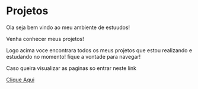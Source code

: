 # Projetos
Ola seja bem vindo ao meu ambiente de estuudos!

Venha conhecer meus projetos!

Logo acima voce encontrara todos os meus projetos que estou realizando e estudando no momento! fique a vontade para navegar!

Caso queira visualizar as paginas so entrar neste link

[Clique Aqui](https://feaguilera.github.io/Projetos-de-Estudos/)
